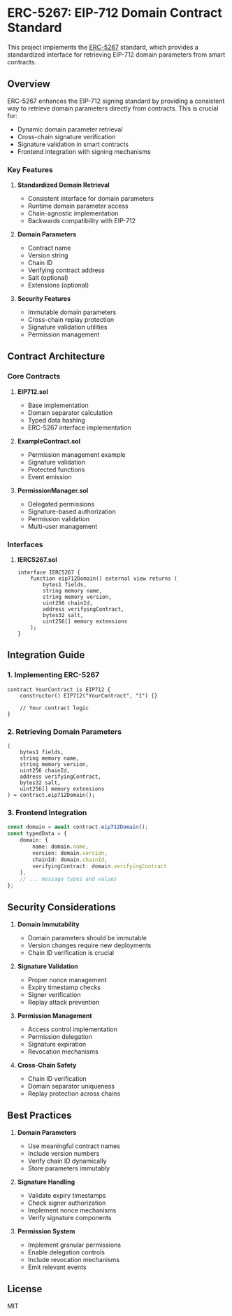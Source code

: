 # ERC-5267: EIP-712 Domain Contract Standard

This project implements the [ERC-5267](https://eips.ethereum.org/EIPS/eip-5267) standard, which provides a standardized interface for retrieving EIP-712 domain parameters from smart contracts.

## Overview

ERC-5267 enhances the EIP-712 signing standard by providing a consistent way to retrieve domain parameters directly from contracts. This is crucial for:

- Dynamic domain parameter retrieval
- Cross-chain signature verification
- Signature validation in smart contracts
- Frontend integration with signing mechanisms

### Key Features

1. **Standardized Domain Retrieval**
   - Consistent interface for domain parameters
   - Runtime domain parameter access
   - Chain-agnostic implementation
   - Backwards compatibility with EIP-712

2. **Domain Parameters**
   - Contract name
   - Version string
   - Chain ID
   - Verifying contract address
   - Salt (optional)
   - Extensions (optional)

3. **Security Features**
   - Immutable domain parameters
   - Cross-chain replay protection
   - Signature validation utilities
   - Permission management

## Contract Architecture

### Core Contracts

1. **EIP712.sol**
   - Base implementation
   - Domain separator calculation
   - Typed data hashing
   - ERC-5267 interface implementation

2. **ExampleContract.sol**
   - Permission management example
   - Signature validation
   - Protected functions
   - Event emission

3. **PermissionManager.sol**
   - Delegated permissions
   - Signature-based authorization
   - Permission validation
   - Multi-user management

### Interfaces

1. **IERC5267.sol**
   ```solidity
   interface IERC5267 {
       function eip712Domain() external view returns (
           bytes1 fields,
           string memory name,
           string memory version,
           uint256 chainId,
           address verifyingContract,
           bytes32 salt,
           uint256[] memory extensions
       );
   }
   ```

## Integration Guide

### 1. Implementing ERC-5267

```solidity
contract YourContract is EIP712 {
    constructor() EIP712("YourContract", "1") {}
    
    // Your contract logic
}
```

### 2. Retrieving Domain Parameters

```solidity
(
    bytes1 fields,
    string memory name,
    string memory version,
    uint256 chainId,
    address verifyingContract,
    bytes32 salt,
    uint256[] memory extensions
) = contract.eip712Domain();
```

### 3. Frontend Integration

```typescript
const domain = await contract.eip712Domain();
const typedData = {
    domain: {
        name: domain.name,
        version: domain.version,
        chainId: domain.chainId,
        verifyingContract: domain.verifyingContract
    },
    // ... message types and values
};
```

## Security Considerations

1. **Domain Immutability**
   - Domain parameters should be immutable
   - Version changes require new deployments
   - Chain ID verification is crucial

2. **Signature Validation**
   - Proper nonce management
   - Expiry timestamp checks
   - Signer verification
   - Replay attack prevention

3. **Permission Management**
   - Access control implementation
   - Permission delegation
   - Signature expiration
   - Revocation mechanisms

4. **Cross-Chain Safety**
   - Chain ID verification
   - Domain separator uniqueness
   - Replay protection across chains

## Best Practices

1. **Domain Parameters**
   - Use meaningful contract names
   - Include version numbers
   - Verify chain ID dynamically
   - Store parameters immutably

2. **Signature Handling**
   - Validate expiry timestamps
   - Check signer authorization
   - Implement nonce mechanisms
   - Verify signature components

3. **Permission System**
   - Implement granular permissions
   - Enable delegation controls
   - Include revocation mechanisms
   - Emit relevant events

## License

MIT
